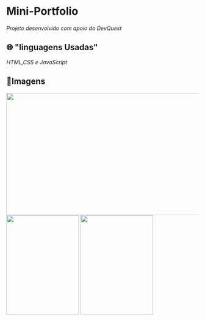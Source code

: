 # Mini-Portfolio
_Projeto desenvolvido com apoio do DevQuest_

## 🌐 "linguagens Usadas"
_HTML,CSS e JavaScript_

## 📑Imagens

<img src="https://github.com/VandeGabryel/Mini-Portfolio/assets/139379635/db57ea12-bc38-4dcf-94c3-46fb4fdb558b" width="600px" height="320px" />

<img src="https://github.com/VandeGabryel/Mini-Portfolio/assets/139379635/998c9297-44da-4a55-b3fd-3c39ccf7f6d1" width="190px" height="260px" />

<img src="https://github.com/VandeGabryel/Mini-Portfolio/assets/139379635/f5282523-e14f-404a-b831-d3df9a1059cc" width="190px" height="260px" />


